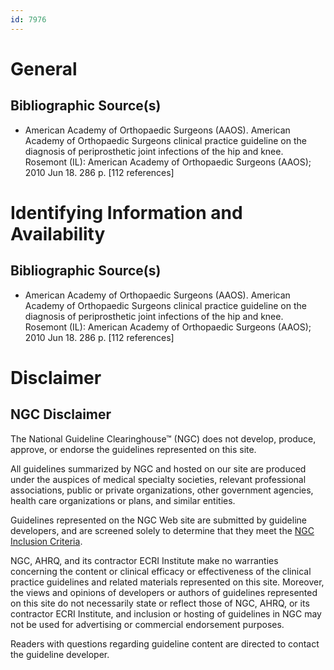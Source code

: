 ```yaml
---
id: 7976
---
```


# General

## Bibliographic Source(s)

- American Academy of Orthopaedic Surgeons (AAOS). American Academy of Orthopaedic Surgeons clinical practice guideline on the diagnosis of periprosthetic joint infections of the hip and knee. Rosemont (IL): American Academy of Orthopaedic Surgeons (AAOS); 2010 Jun 18. 286 p. [112 references]

# Identifying Information and Availability

## Bibliographic Source(s)

- American Academy of Orthopaedic Surgeons (AAOS). American Academy of Orthopaedic Surgeons clinical practice guideline on the diagnosis of periprosthetic joint infections of the hip and knee. Rosemont (IL): American Academy of Orthopaedic Surgeons (AAOS); 2010 Jun 18. 286 p. [112 references]

# Disclaimer

## NGC Disclaimer

The National Guideline Clearinghouse™ (NGC) does not develop, produce, approve, or endorse the guidelines represented on this site.

All guidelines summarized by NGC and hosted on our site are produced under the auspices of medical specialty societies, relevant professional associations, public or private organizations, other government agencies, health care organizations or plans, and similar entities.

Guidelines represented on the NGC Web site are submitted by guideline developers, and are screened solely to determine that they meet the [NGC Inclusion Criteria](/help-and-about/summaries/inclusion-criteria).

NGC, AHRQ, and its contractor ECRI Institute make no warranties concerning the content or clinical efficacy or effectiveness of the clinical practice guidelines and related materials represented on this site. Moreover, the views and opinions of developers or authors of guidelines represented on this site do not necessarily state or reflect those of NGC, AHRQ, or its contractor ECRI Institute, and inclusion or hosting of guidelines in NGC may not be used for advertising or commercial endorsement purposes.

Readers with questions regarding guideline content are directed to contact the guideline developer.

